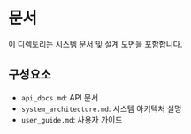 # 문서

이 디렉토리는 시스템 문서 및 설계 도면을 포함합니다.

## 구성요소

- `api_docs.md`: API 문서
- `system_architecture.md`: 시스템 아키텍처 설명
- `user_guide.md`: 사용자 가이드
